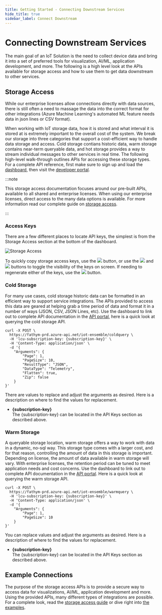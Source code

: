 ```yaml
---
title: Getting Started - Connecting Downstream Services
hide_title: true
sidebar_label: Connect Downstream
---
```


# Connecting Downstream Services

The main goal of an IoT Solution is the need to collect device data and bring it into a set of preferred tools for visualization, AI/ML, application development, and more.  The following is a high level look at the APIs available for storage access and how to use them to get data downstream to other services.

## Storage Access

While our enterprise licenses allow connections directly with data sources, there is still often a need to massage the data into the correct format for other integrations (Azure Machine Learning's automated ML feature needs data in json lines or CSV format).  

When working with IoT storage data, how it is stored and what interval it is stored at is extremely important to the overall cost of the system.  We break our storage into three categories that support a cost-efficient way to handle data storage and access.  Cold storage contians historic data, warm storage contains near-term queryable data, and hot storage provides a way to stream individual messages to other services in real time.  The following high-level walk-through outlines APIs for accessing these storage types.  For a complete API reference, first make sure to sign up and load the [dashboard](https://www.iot-ensemble.com/dashboard), then visit the [developer portal](https://fathym-prd.portal.azure-api.net/docs/services/).

:::note

This storage access documentation focuses around our pre-built APIs, available to all shared and enterprise licenses.  When using our enterprise licenses, direct access to the many data options is available.  For more information read our complete guide on [storage access](../developers/storage-access/overview).

:::

### Access Keys

There are a few different places to locate API keys, the simplest is from the Storage Access section at the bottom of the dashboard.

![Storage Access](/img/screenshots/dashboard-storage-access.png)

To quickly copy storage access keys, use the <img src="/img/screenshots/icon-copy.png" class="text-image" /> button, or use the <img src="/img/screenshots/icon-view.png" class="text-image" /> and <img src="/img/screenshots/icon-hide.png" class="text-image" /> buttons to toggle the visibility of the keys on screen.  If needing to regenerate either of the keys, use the <img src="/img/screenshots/icon-refresh.png" class="text-image" /> button.

### Cold Storage

For many use cases, cold storage historic data can be formatted in an efficient way to support service integrations.  The APIs provided to access this data are geared at helping grab a time period of data and format it in a number of ways (JSON, CSV, JSON Lines, etc).  Use the dashboard to link out to complete API documentation in the [API portal](https://fathym-prd.portal.azure-api.net/docs/services/), here is a quick look at querying the cold storage API.

```cli
curl -X POST \
  https://fathym-prd.azure-api.net/iot-ensemble/coldquery \
  -H 'lcu-subscription-key: {subscription-key}' \
  -H 'Content-Type: application/json' \
  -d '{
    "Arguments": {
        "Page": 1,
        "PageSize": 10,
        "ResultType": "JSON",
        "DataType": "Telemetry",
        "Flatten": true,
        "Zip": false
    }
}'
```

There are values to replace and adjust the arguments as desired.  Here is a description on where to find the values for replacement.

- **{subscription-key}**<br />
The {subscription-key} can be located in the API Keys section as described above.

### Warm Storage

A queryable storage location, warm storage offers a way to work with data in a dynamic, no-sql way.  This storage type comes with a larger cost, and for that reason, controlling the amount of data in this storage is important.  Depending on license, the amount of data available in warm storage will vary.  With enterprise licenses, the retention period can be tuned to meet application needs and cost concerns.  Use the dashboard to link out to complete API documentation in the [API portal](https://fathym-prd.portal.azure-api.net/docs/services/). Here is a quick look at querying the warm storage API.

```cli
curl -X POST \
  https://fathym-prd.azure-api.net/iot-ensemble/warmquery \
  -H 'lcu-subscription-key: {subscription-key}' \
  -H 'Content-Type: application/json' \
  -d '{
    "Arguments": {
        "Page": 1,
        "PageSize": 10
    }
}'
```

You can replace values and adjust the arguments as desired.  Here is a description of where to find the values for replacement.

- **{subscription-key}**<br />
The {subscription-key} can be located in the API Keys section as described above.

<!-- 
### Hot Storage

#### Webhooks -->

## Example Connections

The purpose of the storage access APIs is to provide a secure way to access data for visualizations, AI/ML, application development and more.  Using the provided APIs, many different types of integrations are possible.  For a complete look, read the [storage access guide](../developers/storage-access/overview) or dive right into [the examples](../developers/storage-access/examples/overview).
